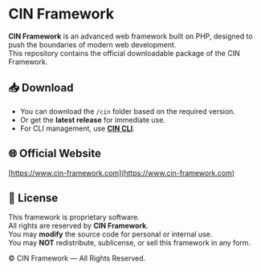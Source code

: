 # CIN Framework

**CIN Framework** is an advanced web framework built on PHP, designed to push the boundaries of modern web development.  
This repository contains the official downloadable package of the CIN Framework.

## 📥 Download
- You can download the `/cin` folder based on the required version.
- Or get the **latest release** for immediate use.
- For CLI management, use **[CIN CLI](https://github.com/cin-framework/cin-cli)**.

## 🌐 Official Website
[https://www.cin-framework.com](https://www.cin-framework.com)

## 📜 License
This framework is proprietary software.  
All rights are reserved by **CIN Framework**.  
You may **modify** the source code for personal or internal use.  
You may **NOT** redistribute, sublicense, or sell this framework in any form.

© CIN Framework — All Rights Reserved.
